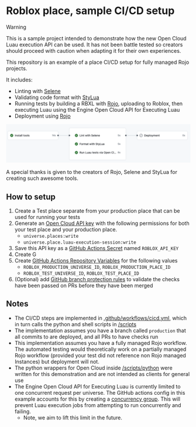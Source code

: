 # Roblox place, sample CI/CD setup

> [!WARNING]  
> This is a sample project intended to demonstrate how the new Open Cloud Luau execution API can be used. It has not been battle tested so creators should proceed with caution when adapting it for their own experiences.

This repository is an example of a place CI/CD setup for fully managed Rojo projects.

It includes:

- Linting with [Selene](https://github.com/Kampfkarren/selene)
- Validating code format with [StyLua](https://github.com/JohnnyMorganz/StyLua)
- Running tests by building a RBXL with [Rojo](https://github.com/rojo-rbx/rojo), uploading to Roblox, then executing Luau using the Engine Open Cloud API for Executing Luau
- Deployment using [Rojo](https://github.com/rojo-rbx/rojo)

![A screenshot of the CI/CD steps in sequence](screenshot.png)

A special thanks is given to the creators of Rojo, Selene and StyLua for creating such awesome tools.

## How to setup

1. Create a Test place separate from your production place that can be used for running your tests
2. Generate an [Open Cloud API key](https://create.roblox.com/docs/cloud/open-cloud/api-keys) with the following permissions for both your test place and your production place.
    - `universe.places:write` 
    - `universe.place.luau-execution-session:write`
3. Save this API key as a [GitHub Actions Secret](https://docs.github.com/en/actions/security-for-github-actions/security-guides/using-secrets-in-github-actions) named `ROBLOX_API_KEY` 
4. Create G
5. Create [GitHub Actions Repository Variables](https://docs.github.com/en/actions/writing-workflows/choosing-what-your-workflow-does/store-information-in-variables) for the following values 
    - `ROBLOX_PRODUCTION_UNIVERSE_ID`, `ROBLOX_PRODUCTION_PLACE_ID`
    - `ROBLOX_TEST_UNIVERSE_ID`, `ROBLOX_TEST_PLACE_ID`
6. (Optional) add [GitHub branch protection rules](https://docs.github.com/en/repositories/configuring-branches-and-merges-in-your-repository/managing-protected-branches/managing-a-branch-protection-rule) to validate the checks have been passed on PRs before they have been merged

## Notes

* The CI/CD steps are implemented in [.github/workflows/cicd.yml](.github/workflows/cicd.yml), which in turn calls the python and shell scripts in [/scripts](/scripts)
* The implementation assumes you have a branch called `production` that all commits to are deployed, and all PRs to have checks run
* This implementation assumes you have a fully managed Rojo workflow. The automated testing would theoretically work on a partially managed Rojo workflow (provided your test did not reference non Rojo managed Instances) but deployment will not.
* The python wrappers for Open Cloud inside [/scripts/python](/scripts/python) were written for this demonstration and are not intended as clients for general use
* The Engine Open Cloud API for Executing Luau is currently limited to one concurrent request per universe. The GitHub actions config in this example accounts for this by creating a [concurrency group](https://docs.github.com/en/actions/writing-workflows/choosing-what-your-workflow-does/control-the-concurrency-of-workflows-and-jobs). This will prevent Luau execution jobs from attempting to run concurrently and failing.
    * Note, we aim to lift this limit in the future.